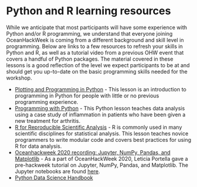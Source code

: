 # Python and R learning resources

While we anticipate that most participants will have some experience with Python and/or R programming, we understand that everyone joining OceanHackWeek is coming from a different background and skill level in programming. 
Below are links to a few resources to refresh your skills in Python and R, as well as a tutorial video from a previous OHW event that covers a handful of Python packages.
The material covered in these lessons is a good reflection of the level we expect participants to be at and should get you up-to-date on the basic programming skills needed for the workshop.

- [Plotting and Programming in Python](https://swcarpentry.github.io/python-novice-gapminder/index.html) - This lesson is an introduction to programming in Python for people with little or no previous programming experience.
- [Programming with Python](https://swcarpentry.github.io/python-novice-inflammation/) - This Python lesson teaches data analysis using a case study of inflammation in patients who have been given a new treatment for arthritis.
- [R for Reproducible Scientific Analysis](https://swcarpentry.github.io/r-novice-gapminder/) - R is commonly used in many scientific disciplines for statistical analysis. This lesson teaches novice programmers to write modular code and covers best practices for using R for data analysis.
- [Oceanhackweek 2020 recording: Jupyter, NumPy, Pandas, and Matplotlib](https://www.youtube.com/watch?v=CTUAgpvfze0) - As a part of OceanHackWeek 2020, Leticia Portella gave a pre-hackweek tutorial on Jupyter, NumPy, Pandas, and Matplotlib. The Jupyter notebooks are found [here](https://github.com/oceanhackweek/ohw-preweek/tree/master/data-analysis-modules).
- [Python Data Science Handbook](https://github.com/jakevdp/PythonDataScienceHandbook)